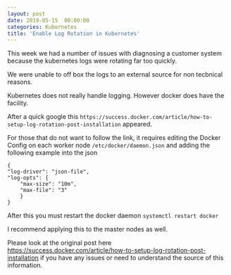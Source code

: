 ```yaml
---
layout: post
date: 2019-05-15  00:00:00
categories: Kubernetes
title: 'Enable Log Rotation in Kubernetes'
---
```


This week we had a number of issues with diagnosing a customer system because the kubernetes logs were rotating far too quickly.

We were unable to off box the logs to an external source for non tecbnical reasons.

Kubernetes does not really handle logging. However docker does have the facility.


After a quick google this `https://success.docker.com/article/how-to-setup-log-rotation-post-installation` appeared.

For those that do not want to follow the link, it requires editing the Docker Config on each worker node `/etc/docker/daemon.json` and adding the following example into the json

```
{
"log-driver": "json-file",
"log-opts": {
    "max-size": "10m",
    "max-file": "3"
    }
}
```

After this you must restart the docker daemon
`systemctl restart docker`


I recommend applying this to the master nodes as well.

Please look at the original post here https://success.docker.com/article/how-to-setup-log-rotation-post-installation if you have any issues or need to understand the source of this information.
